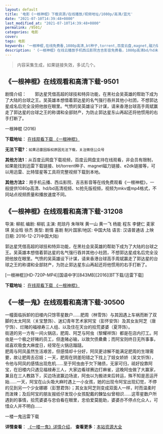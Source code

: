 ```yaml
---
layout: default
title: '电影《一根神棍》下载资源/在线播放/视频地址/1080p/高清/蓝光'
date: "2021-07-10T14:39:48+0800"
last_modified_at: "2021-07-10T14:39:48+0800"
permalink: /9501/
categories: 电影
cover:
tags: 电影
keywords: '一根神棍,在线免费看,1080p高清,bt种子,torrent,百度云盘,magnet,磁力链,迅雷下载资源'
description: '《一根神棍》在线云播放手机西瓜影院吉吉影音免费看，1080p高清bd/hd未删减完整版和tc抢先枪版，mkv/mp4格式，附带bt/torrent种子、magnet/磁力链、百度云盘、网盘资源迅雷下载链接'
---
```


>内容采集生成，如果链接失效，多试几个。


## 《一根神棍》在线观看和高清下载-9501

剧情介绍：　　郭达星凭借高超的球技和特异功能，在黑社会吴英雄的帮助下成为了大陆的台球之王。吴英雄本想借着郭达星的名气强行吞并其他小社团，不想郭达星成名后完全没把他放在眼里。气愤的吴英雄设下计谋，请来香港台球高手周斌赢走了郭达星的台球之王的称谓和全部财产，为防止郭达星东山再起还将他惯用的右手打断了。


一根神棍 (2016)

**下载地址**： [在线观看下载 《一根神棍》](https://www.btbtdy.me/btdy/dy9385.html) 


**无法下载?**：`如果迅雷因版权原因无法下载，关注微信公众号 `

**其他方法1**：从百度云网盘下载视频，百度云网盘支持在线观看，非会员有限制，如果能找到迅雷下载链接、bt/torrent种子、magnet磁力链接、e2dk链接等，可以用迅雷、比特彗星等工具将完整视频下载到本地。

**其他方法2**：用手机云播、西瓜影院、吉吉影音等在线免费观看《一根神棍》，一般提供1080p高清、hd/bd高清视频、tc抢先版视频，视频为mkv或mp4格式，不同站点视频质量和播放速度不同。


## 《一根神棍》在线观看和高清下载-31208

导演: 柳航 编剧: 柳航 主演: 苑琼丹 朱咪咪 黄一山 黄一飞 杨能 程东 李健仁 麦家琪 吴业晗 徐杰 类型: 剧情 喜剧 制片国家/地区: 中国大陆 语言: 汉语普通话 上映日期: 2016-12-27(中国大陆)

郭达星凭借高超的球技和特异功能，在黑社会吴英雄的帮助下成为了大陆的台球之王。吴英雄本想借着郭达星的名气强行吞并其他小社团，不想郭达星成名后完全没把他放在眼里。气愤的吴英雄设下计谋，请来香港台球高手周斌赢走了郭达星的台球之王的称谓和全部财产，为防止郭达星东山再起还将他惯用的右手打断了。


[一根神棍][HD-720P-MP4][国语中字][843MB][2016][BT下载/迅雷下载]

**下载地址**： [在线观看下载 《一根神棍》](https://www.btdx8.com/torrent/yigenshengun_2016.html) 


## 《一楼一鬼》在线观看和高清下载-30500

一幢面临拆卸的旧楼内只馀零星数户……肥周（林雪饰）与其因遇上车祸而断了双脚的太太阿凤（关宝慧饰）、迷幻青年艺术家阿宝（彭怀安饰）及其女友阿芝（唐宁饰）、烂赌的福禄寿三人组、以及住在天台的拾荒婆婆（夏萍饰）。<br />街道的另一方有一间火锅店，肥周、阿芝与阿虫（黎耀祥饰）都是在店内打工。阿虫是一个极之好赌的员工，但逢赌必输，以致欠债纍纍；而阿宝则终日无所事事，祗喜欢吸食大麻度日，经常在火锅店蹓躂。<br />肥周与阿凤虽然生活艰苦，但感情却十分好，阿凤更谅解不能满足肥周的生理需要，故让肥周去召妓；一天，肥周在阴差阳错之下找上了妓女娇娇（吴文忻饰），令他与阿凤的感情出现危机&hellip;…至于阿虫由于欠下赌债，无家可归，祗好投靠阿宝，在旧楼内只遇见福禄寿三人，大家边看球赛边打麻雀，这晚阿虫做了大赢家，兼且在三人教路下，买边场波赢边场波，阿虫以为搬进来后转运，殊不知是恶运开始&hellip;…一天，阿宝在山头吸大麻时遇上一小女孩，她的出现令阿宝出现幻觉，不停的见到另一个少女娜娜（彭慧君饰）；其女友阿芝则变成双面人一样，时而温柔时而泼辣；及后阿宝的朋友报纸仔发现小女孩配戴的鍊坠似曾相识……这零星数户所遇到的事情，拾荒婆婆与忠伯看在眼里，忠伯爱莫能助，婆婆亦不停点化众人，可惜众人并不明白&hellip;…


一楼一鬼迅雷下载

**详情查看**： [《一楼一鬼》详情介绍](/movie/30500/)， **查看更多**：[本站资源大全](/movie/t/all/)

